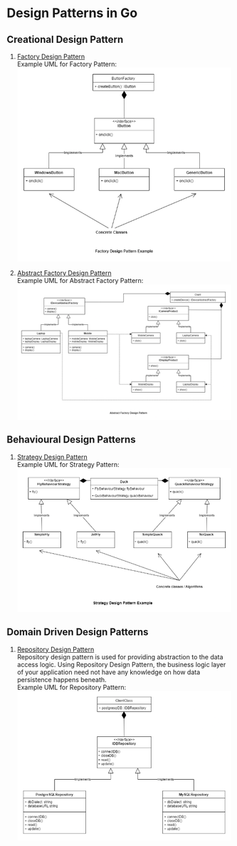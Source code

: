 # Design Patterns in Go

## Creational Design Pattern

1. [Factory Design Pattern](./factory_design_pattern)  
    Example UML for Factory Pattern:
    ![factory_design_pattern](./thumbnails/FactoryDesignPattern.png)


2. [Abstract Factory Design Pattern](./abstract_factory_design_pattern)  
    Example UML for Abstract Factory Pattern:
    ![abstract_factory_design_patter](./thumbnails/AbstractFactoryDesignPattern.png)

## Behavioural Design Patterns

1. [Strategy Design Pattern](./strategy_design_pattern)  
    Example UML for Strategy Pattern:  
    ![strategy_design_pattern](./thumbnails/StrategyDesignPattern.png)

## Domain Driven Design Patterns

1. [Repository Design Pattern](./repository_design_pattern)  
    Repository design pattern is used for providing abstraction to the
    data access logic. Using Repository Design Pattern, the business logic
    layer of your application need not have any knowledge on how data 
    persistence happens beneath.  
    Example UML for Repository Pattern:
    ![repository_design_pattern](./thumbnails/RepositoryDesignPattern.png)
